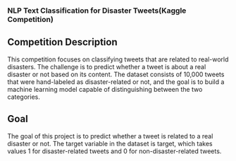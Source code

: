 ### NLP Text Classification for Disaster Tweets(Kaggle Competition)

## Competition Description
This competition focuses on classifying tweets that are related to real-world disasters. The challenge is to predict whether a tweet is about a real disaster or not based on its content. The dataset consists of 10,000 tweets that were hand-labeled as disaster-related or not, and the goal is to build a machine learning model capable of distinguishing between the two categories.

## Goal
The goal of this project is to predict whether a tweet is related to a real disaster or not. The target variable in the dataset is target, which takes values 1 for disaster-related tweets and 0 for non-disaster-related tweets.
